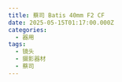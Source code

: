 ```yaml
---
title: 蔡司 Batis 40mm F2 CF
date: 2025-05-15T01:17:00.000Z
categories:
  - 器用
tags:
  - 镜头
  - 摄影器材
  - 蔡司
---
```



